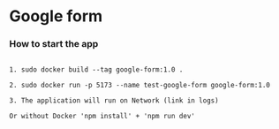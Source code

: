 # Google form

  
### How to start the app

```

1. sudo docker build --tag google-form:1.0 .

2. sudo docker run -p 5173 --name test-google-form google-form:1.0

3. The application will run on Network (link in logs)

Or without Docker 'npm install' + 'npm run dev'
```

